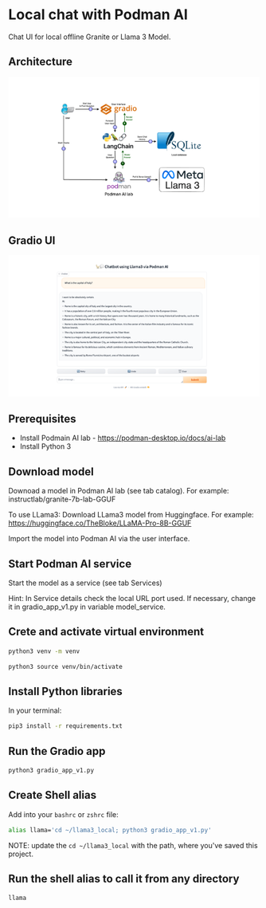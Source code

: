 # Local chat with Podman AI

Chat UI for local offline Granite or Llama 3 Model.

## Architecture

![Alt text](architecture.png?raw=true "Architecture")

## Gradio UI

![Alt text](chat-example.png?raw=true "Streamlit UI")

## Prerequisites

- Install Podmain AI lab - <https://podman-desktop.io/docs/ai-lab>
- Install Python 3

## Download model

Downoad a model in Podman AI lab (see tab catalog). For example: instructlab/granite-7b-lab-GGUF

To use LLama3: Download LLama3 model from Huggingface. For example:
<https://huggingface.co/TheBloke/LLaMA-Pro-8B-GGUF>

Import the model into Podman AI via the user interface.

## Start Podman AI service

Start the model as a service (see tab Services)

Hint: In Service details check the local URL port used. If necessary, change it in gradio_app_v1.py in variable model_service.

## Crete and activate virtual environment

```bash
python3 venv -m venv
```

```bash
python3 source venv/bin/activate
```

## Install Python libraries

In your terminal:

  ```bash
  pip3 install -r requirements.txt
  ```

## Run the Gradio app

  ```bash
  python3 gradio_app_v1.py
  ```

## Create Shell alias

Add into your `bashrc` or `zshrc` file:

  ```bash
  alias llama='cd ~/llama3_local; python3 gradio_app_v1.py'
  ```

NOTE: update the `cd ~/llama3_local` with the path, where you've saved this project.

## Run the shell alias to call it from any directory

  ```bash
  llama
  ```

